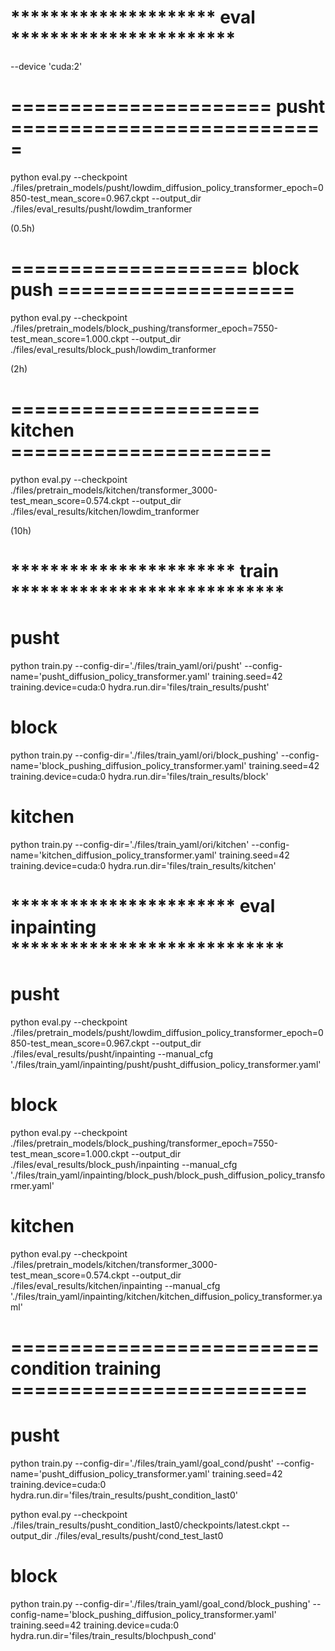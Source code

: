 

# ********************* eval ***********************

--device 'cuda:2'

# ====================== pusht ===========================
python eval.py --checkpoint  ./files/pretrain_models/pusht/lowdim_diffusion_policy_transformer_epoch=0850-test_mean_score=0.967.ckpt --output_dir ./files/eval_results/pusht/lowdim_tranformer 

(0.5h)

# ==================== block push ====================
python eval.py --checkpoint ./files/pretrain_models/block_pushing/transformer_epoch=7550-test_mean_score=1.000.ckpt --output_dir ./files/eval_results/block_push/lowdim_tranformer 

(2h)

# ===================== kitchen ======================
python eval.py --checkpoint  ./files/pretrain_models/kitchen/transformer_3000-test_mean_score=0.574.ckpt --output_dir ./files/eval_results/kitchen/lowdim_tranformer

(10h)

# *********************** train ****************************
# pusht

python train.py --config-dir='./files/train_yaml/ori/pusht' --config-name='pusht_diffusion_policy_transformer.yaml' training.seed=42 training.device=cuda:0 hydra.run.dir='files/train_results/pusht'

# block

python train.py --config-dir='./files/train_yaml/ori/block_pushing' --config-name='block_pushing_diffusion_policy_transformer.yaml' training.seed=42 training.device=cuda:0 hydra.run.dir='files/train_results/block'

# kitchen

python train.py --config-dir='./files/train_yaml/ori/kitchen' --config-name='kitchen_diffusion_policy_transformer.yaml' training.seed=42 training.device=cuda:0 hydra.run.dir='files/train_results/kitchen'


# *********************** eval inpainting ****************************

# pusht
python eval.py --checkpoint  ./files/pretrain_models/pusht/lowdim_diffusion_policy_transformer_epoch=0850-test_mean_score=0.967.ckpt --output_dir ./files/eval_results/pusht/inpainting --manual_cfg './files/train_yaml/inpainting/pusht/pusht_diffusion_policy_transformer.yaml'

# block
python eval.py --checkpoint  ./files/pretrain_models/block_pushing/transformer_epoch=7550-test_mean_score=1.000.ckpt --output_dir ./files/eval_results/block_push/inpainting --manual_cfg './files/train_yaml/inpainting/block_push/block_push_diffusion_policy_transformer.yaml'

# kitchen
python eval.py --checkpoint  ./files/pretrain_models/kitchen/transformer_3000-test_mean_score=0.574.ckpt --output_dir ./files/eval_results/kitchen/inpainting --manual_cfg './files/train_yaml/inpainting/kitchen/kitchen_diffusion_policy_transformer.yaml'


# ========================== condition training =========================

# pusht
python train.py --config-dir='./files/train_yaml/goal_cond/pusht' --config-name='pusht_diffusion_policy_transformer.yaml' training.seed=42 training.device=cuda:0 hydra.run.dir='files/train_results/pusht_condition_last0'

python eval.py --checkpoint  ./files/train_results/pusht_condition_last0/checkpoints/latest.ckpt --output_dir ./files/eval_results/pusht/cond_test_last0 

# block
python train.py --config-dir='./files/train_yaml/goal_cond/block_pushing' --config-name='block_pushing_diffusion_policy_transformer.yaml' training.seed=42 training.device=cuda:0 hydra.run.dir='files/train_results/blochpush_cond'